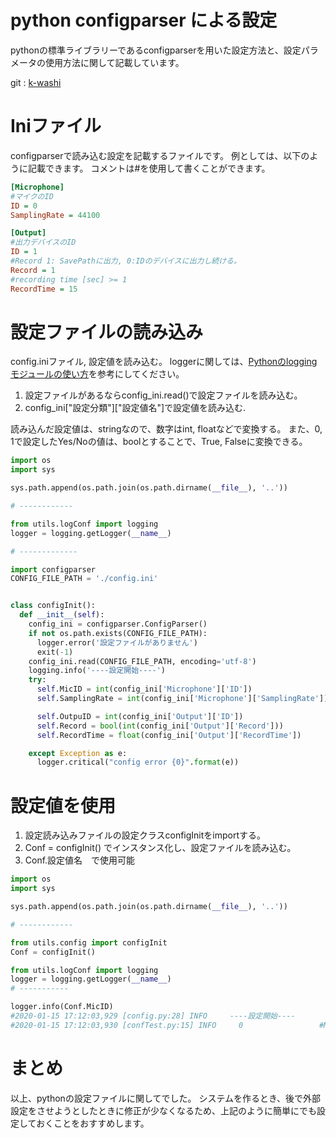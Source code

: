 # python configparser による設定

pythonの標準ライブラリーであるconfigparserを用いた設定方法と、設定パラメータの使用方法に関して記載しています。

git : [k-washi](https://github.com/k-washi/stereophonic-Sound-System/blob/master/utils/config.py)

# Iniファイル

configparserで読み込む設定を記載するファイルです。
例としては、以下のように記載できます。
コメントは#を使用して書くことができます。

```ini:config.ini
[Microphone]
#マイクのID
ID = 0
SamplingRate = 44100

[Output]
#出力デバイスのID
ID = 1
#Record 1: SavePathに出力, 0:IDのデバイスに出力し続ける。
Record = 1
#recording time [sec] >= 1
RecordTime = 15
```

# 設定ファイルの読み込み

config.iniファイル, 設定値を読み込む。
loggerに関しては、[Pythonのloggingモジュールの使い方](https://qiita.com/kwashi/items/576c5b287dfc08d404f3)を参考にしてください。

1. 設定ファイルがあるならconfig_ini.read()で設定ファイルを読み込む。
2. config_ini["設定分類"]["設定値名"]で設定値を読み込む.

読み込んだ設定値は、stringなので、数字はint, floatなどで変換する。
また、0, 1で設定したYes/Noの値は、boolとすることで、True, Falseに変換できる。

```python:utils/config.py
import os
import sys

sys.path.append(os.path.join(os.path.dirname(__file__), '..'))

# ------------

from utils.logConf import logging
logger = logging.getLogger(__name__)

# -------------

import configparser
CONFIG_FILE_PATH = './config.ini'


class configInit():
  def __init__(self):
    config_ini = configparser.ConfigParser()
    if not os.path.exists(CONFIG_FILE_PATH):
      logger.error('設定ファイルがありません')
      exit(-1)
    config_ini.read(CONFIG_FILE_PATH, encoding='utf-8')
    logging.info('----設定開始----')
    try:
      self.MicID = int(config_ini['Microphone']['ID'])
      self.SamplingRate = int(config_ini['Microphone']['SamplingRate'])

      self.OutpuID = int(config_ini['Output']['ID'])
      self.Record = bool(int(config_ini['Output']['Record']))
      self.RecordTime = float(config_ini['Output']['RecordTime'])

    except Exception as e:
      logger.critical("config error {0}".format(e))

```

# 設定値を使用

1. 設定読み込みファイルの設定クラスconfigInitをimportする。
2. Conf = configInit() でインスタンス化し、設定ファイルを読み込む。
3. Conf.設定値名　で使用可能

```python
import os
import sys

sys.path.append(os.path.join(os.path.dirname(__file__), '..'))

# ------------

from utils.config import configInit
Conf = configInit()

from utils.logConf import logging
logger = logging.getLogger(__name__)
# -----------

logger.info(Conf.MicID)
#2020-01-15 17:12:03,929 [config.py:28] INFO     ----設定開始----
#2020-01-15 17:12:03,930 [confTest.py:15] INFO     0                 #MicID

```

# まとめ

以上、pythonの設定ファイルに関してでした。
システムを作るとき、後で外部設定をさせようとしたときに修正が少なくなるため、上記のように簡単にでも設定しておくことをおすすめします。


